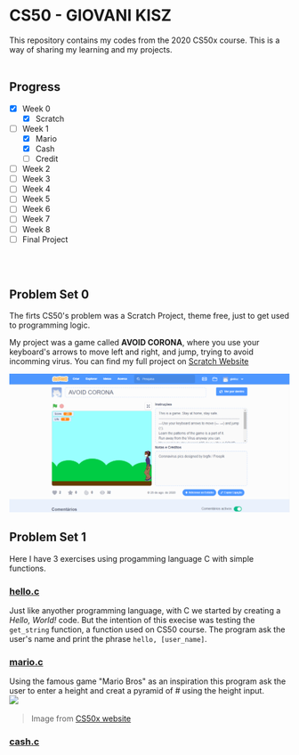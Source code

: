 # CS50 - GIOVANI KISZ

This repository contains my codes from the 2020 CS50x course.
This is a way of sharing my learning and my projects.
<br><br>
## Progress

- [X] Week 0
  - [X] Scratch
- [ ] Week 1
  - [X] Mario
  - [X] Cash
  - [ ] Credit
- [ ] Week 2
- [ ] Week 3
- [ ] Week 4
- [ ] Week 5
- [ ] Week 6
- [ ] Week 7
- [ ] Week 8
- [ ] Final Project

<br><br>

## Problem Set 0

The firts CS50's problem was a Scratch Project, theme free, just to get used to programming logic.

My project was a game called **AVOID CORONA**, where you use your keyboard's arrows to move left and right, and jump, trying to avoid incomming virus.
You can find my full project on [Scratch Website](https://scratch.mit.edu/projects/418053427)



<img src="2020/PSET0/avoid_corona_game_screen.png">

<br>

## Problem Set 1

Here I have 3 exercises using progamming language C with simple functions.

### [hello.c](2020/PSET1/hello.c)

Just like anyother programming language, with C we started by creating a _Hello, World!_ code.
But the intention of this execise was testing the `get_string` function, a function used on CS50 course.
The program ask the user's name and print the phrase `hello, [user_name]`.

### [mario.c](2020/PSET1/mario.c)

Using the famous game "Mario Bros" as an inspiration this program ask the user to enter a height and creat a pyramid of # using the height input.
<br>
<img src="https://cs50.harvard.edu/x/2020/psets/1/mario/more/pyramids.png">

> Image from [CS50x website](https://cs50.harvard.edu/x/2020/psets/1/mario/more/) 
 
### [cash.c](2020/PSET1/cash.c)
